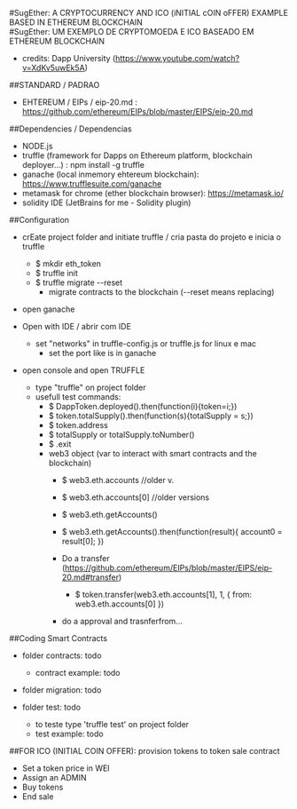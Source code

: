 #SugEther: A CRYPTOCURRENCY AND ICO (iNITIAL cOIN oFFER) EXAMPLE BASED IN ETHEREUM BLOCKCHAIN   
#SugEther: UM EXEMPLO DE CRYPTOMOEDA E ICO BASEADO EM ETHEREUM BLOCKCHAIN   

- credits: Dapp University (https://www.youtube.com/watch?v=XdKv5uwEk5A)


##STANDARD / PADRAO
- EHTEREUM / EIPs / eip-20.md : https://github.com/ethereum/EIPs/blob/master/EIPS/eip-20.md

##Dependencies / Dependencias
- NODE.js
- truffle (framework for Dapps on Ethereum platform, blockchain deployer...) : npm install -g truffle
- ganache (local inmemory ehtereum blockchain): https://www.trufflesuite.com/ganache
- metamask for chrome (ether blockchain browser): https://metamask.io/
- solidity IDE (JetBrains for me  - Solidity plugin) 

##Configuration 
- crEate project folder and initiate truffle / cria pasta do projeto e inicia o truffle
    - $ mkdir eth_token
    - $ truffle init
    - $ truffle migrate --reset
        - migrate contracts to the blockchain (--reset means replacing)

- open ganache
- Open with IDE / abrir com IDE
    - set "networks" in truffle-config.js or truffle.js for linux e mac
        - set the port like is in ganache
        
- open console and open TRUFFLE
    - type "truffle" on project folder
    - usefull test commands:
        - $ DappToken.deployed().then(function(i){token=i;})
        - $ token.totalSupply().then(function(s){totalSupply = s;})
        - $ token.address
        - $ totalSupply or totalSupply.toNumber()
        - $ .exit
        - web3 object (var to interact with smart contracts and the blockchain)
            - $ web3.eth.accounts //older v.
            - $ web3.eth.accounts[0] //older versions
            - $ web3.eth.getAccounts()
            - $ web3.eth.getAccounts().then(function(result){ account0 = result[0]; })

            - Do a transfer (https://github.com/ethereum/EIPs/blob/master/EIPS/eip-20.md#transfer)
                - $ token.transfer(web3.eth.accounts[1], 1, { from: web3.eth.accounts[0] })
            - do a approval and trasnferfrom... 
    
##Coding Smart Contracts

- folder contracts: todo
    - contract example: todo
    
- folder migration: todo

- folder test:    todo
    - to teste type 'truffle test' on project folder 
    - test example: todo
    
    
##FOR ICO (INITIAL COIN OFFER): provision tokens to token sale contract
- Set a token price in WEI
- Assign an ADMIN
- Buy tokens
- End sale


    

